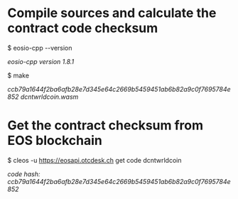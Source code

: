 # Compile sources and calculate the contract code checksum

$ eosio-cpp --version

  *eosio-cpp version 1.8.1*

$ make

  *ccb79a1644f2ba6afb28e7d345e64c2669b5459451ab6b82a9c0f7695784e852  dcntwrldcoin.wasm*


# Get the contract checksum from EOS blockchain

$ cleos -u https://eosapi.otcdesk.ch get code dcntwrldcoin

  *code hash: ccb79a1644f2ba6afb28e7d345e64c2669b5459451ab6b82a9c0f7695784e852*
